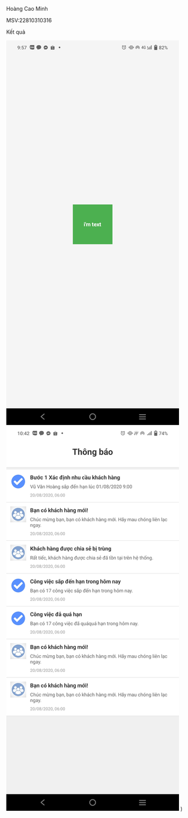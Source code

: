 Hoàng Cao Minh

MSV:22810310316

Kết quả

![Bài 1](./Screenshot_20250107_095723.jpg)
![Bài 2](./Screenshot_20250107_104219.jpg)
)
